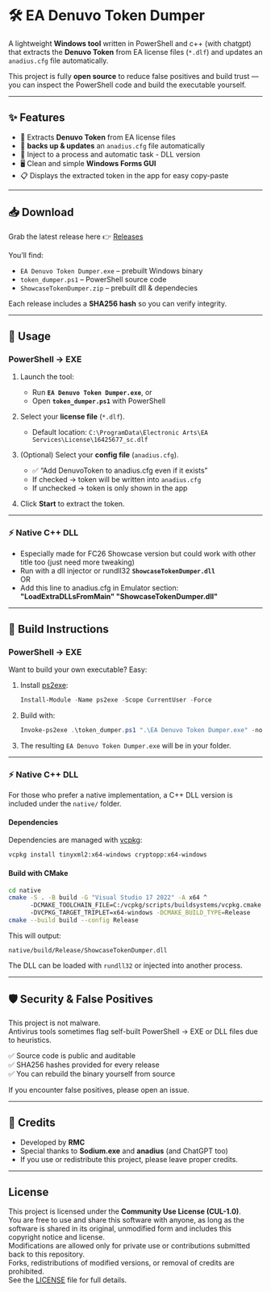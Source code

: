 # 🛠️ EA Denuvo Token Dumper

A lightweight **Windows tool** written in PowerShell and c++ (with chatgpt) that extracts the **Denuvo Token** from EA license files (`*.dlf`) and updates an `anadius.cfg` file automatically.  

This project is fully **open source** to reduce false positives and build trust — you can inspect the PowerShell code and build the executable yourself.

---

## ✨ Features
- 🔑 Extracts **Denuvo Token** from EA license files  
- 📝 **backs up & updates** an `anadius.cfg` file automatically  
- 💾 Inject to a process and automatic task - DLL version  
- 🖥️ Clean and simple **Windows Forms GUI**  
- 📋 Displays the extracted token in the app for easy copy-paste  

---

## 📥 Download
Grab the latest release here 👉 [Releases](../../releases)

You’ll find:
- `EA Denuvo Token Dumper.exe` – prebuilt Windows binary  
- `token_dumper.ps1` – PowerShell source code  
- `ShowcaseTokenDumper.zip` – prebuilt dll & dependecies

Each release includes a **SHA256 hash** so you can verify integrity.

---

## 🚀 Usage

### PowerShell → EXE
1. Launch the tool:  
   - Run **`EA Denuvo Token Dumper.exe`**, or  
   - Open **`token_dumper.ps1`** with PowerShell  

2. Select your **license file** (`*.dlf`).  
   - Default location:  `C:\ProgramData\Electronic Arts\EA Services\License\16425677_sc.dlf`

3. (Optional) Select your **config file** (`anadius.cfg`).  
   - ✅ “Add DenuvoToken to anadius.cfg even if it exists”  
   - If checked → token will be written into `anadius.cfg`  
   - If unchecked → token is only shown in the app  

4. Click **Start** to extract the token.  

---

### ⚡ Native C++ DLL
   - Especially made for FC26 Showcase version but could work with other title too (just need more tweaking)
   - Run with a dll injector or rundll32 **`ShowcaseTokenDumper.dll`**  
         OR
   - Add this line to anadius.cfg in Emulator section:  
        **"LoadExtraDLLsFromMain" "ShowcaseTokenDumper.dll"**

---


## 🔨 Build Instructions

### PowerShell → EXE
Want to build your own executable? Easy:

1. Install [ps2exe](https://www.powershellgallery.com/packages/ps2exe):
   ```powershell
   Install-Module -Name ps2exe -Scope CurrentUser -Force
   ```

2. Build with:
   ```powershell
   Invoke-ps2exe .\token_dumper.ps1 ".\EA Denuvo Token Dumper.exe" -noConsole
   ```

3. The resulting `EA Denuvo Token Dumper.exe` will be in your folder.

---

### ⚡ Native C++ DLL
For those who prefer a native implementation, a C++ DLL version is included under the `native/` folder.

#### Dependencies
Dependencies are managed with [vcpkg](https://github.com/microsoft/vcpkg):

```bash
vcpkg install tinyxml2:x64-windows cryptopp:x64-windows
```

#### Build with CMake
```bash
cd native
cmake -S . -B build -G "Visual Studio 17 2022" -A x64 ^
      -DCMAKE_TOOLCHAIN_FILE=C:/vcpkg/scripts/buildsystems/vcpkg.cmake ^
      -DVCPKG_TARGET_TRIPLET=x64-windows -DCMAKE_BUILD_TYPE=Release
cmake --build build --config Release
```

This will output:
```
native/build/Release/ShowcaseTokenDumper.dll
```

The DLL can be loaded with `rundll32` or injected into another process.

---

## 🛡️ Security & False Positives
This project is not malware.  
Antivirus tools sometimes flag self-built PowerShell → EXE or DLL files due to heuristics.

✅ Source code is public and auditable  
✅ SHA256 hashes provided for every release  
✅ You can rebuild the binary yourself from source  

If you encounter false positives, please open an issue.

---

## 🙏 Credits
- Developed by **RMC**  
- Special thanks to **Sodium.exe** and **anadius** (and ChatGPT too)  
- If you use or redistribute this project, please leave proper credits.

---

## License
This project is licensed under the **Community Use License (CUL-1.0)**.  
You are free to use and share this software with anyone, as long as the software is shared in its original, unmodified form and includes this copyright notice and license.  
Modifications are allowed only for private use or contributions submitted back to this repository.  
Forks, redistributions of modified versions, or removal of credits are prohibited.  
See the [LICENSE](LICENSE) file for full details.
